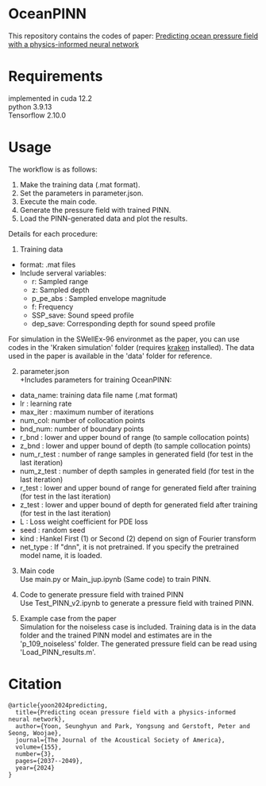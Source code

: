 # OceanPINN
This repository contains the codes of paper: [Predicting ocean pressure field with a physics-informed neural network](https://pubs.aip.org/asa/jasa/article/155/3/2037/3271348/Predicting-ocean-pressure-field-with-a-physics)


# Requirements
implemented in cuda 12.2 <br/>
python 3.9.13 <br/>
Tensorflow 2.10.0

# Usage
The workflow is as follows:
1) Make the training data (.mat format).
2) Set the parameters in parameter.json.
3) Execute the main code.
4) Generate the pressure field with trained PINN.
5) Load the PINN-generated data and plot the results.

Details for each procedure:
1. Training data
+ format: .mat files
+ Include serveral variables:
  * r: Sampled range
  * z: Sampled depth
  * p_pe_abs : Sampled envelope magnitude
  * f: Frequency
  * SSP_save: Sound speed profile
  * dep_save: Corresponding depth for sound speed profile

For simulation in the SWellEx-96 environmet as the paper, you can use codes in the 'Kraken simulation' folder (requires [kraken](http://oalib.hlsresearch.com/AcousticsToolbox/) installed).
The data used in the paper is available in the 'data' folder for reference.

2. parameter.json <br/>
+Includes parameters for training OceanPINN:
  * data_name: training data file name (.mat format)
  * lr : learning rate
  * max_iter : maximum number of iterations
  * num_col: number of collocation points
  * bnd_num: number of boundary points
  * r_bnd : lower and upper bound of range (to sample collocation points)
  * z_bnd : lower and upper bound of depth (to sample collocation points)
  * num_r_test : number of range samples in generated field (for test in the last iteration)
  * num_z_test : number of depth samples in generated field (for test in the last iteration)
  * r_test : lower and upper bound of range for generated field after training (for test in the last iteration)
  * z_test : lower and upper bound of depth for generated field after training (for test in the last iteration)
  * L : Loss weight coefficient for PDE loss
  * seed : random seed
  * kind : Hankel First (1) or Second (2) depend on sign of Fourier transform 
  * net_type : If "dnn", it is not pretrained. If you specify the pretrained model name, it is loaded.

3. Main code <br/>
Use main.py or Main_jup.ipynb (Same code) to train PINN. <br/>

4. Code to generate pressure field with trained PINN <br/>
Use Test_PINN_v2.ipynb to generate a pressure field with trained PINN.<br/>

5. Example case from the paper <br/>
Simulation for the noiseless case is included. Training data is in the data folder and the trained PINN model and estimates are in the 'p_109_noiseless' folder. The generated pressure field can be read using 'Load_PINN_results.m'. <br/>

# Citation
```
@article{yoon2024predicting,
  title={Predicting ocean pressure field with a physics-informed neural network},
  author={Yoon, Seunghyun and Park, Yongsung and Gerstoft, Peter and Seong, Woojae},
  journal={The Journal of the Acoustical Society of America},
  volume={155},
  number={3},
  pages={2037--2049},
  year={2024}
}
```
